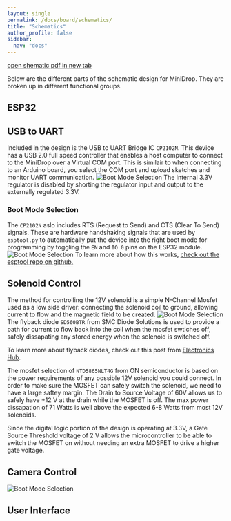 ```yaml
---
layout: single
permalink: /docs/board/schematics/
title: "Schematics"
author_profile: false
sidebar:
  nav: "docs"
---
```

<a href="{{site.baseurl}}/docs/board/assets/ESP32MiniDrop_Schematics_A02.pdf" target="_blank">open shematic pdf in new tab</a>

Below are the different parts of the schematic design for MiniDrop. They are broken up in different functional groups.

## ESP32

## USB to UART
Included in the design is the USB to UART Bridge IC `CP2102N`. This device has a USB 2.0 full speed controller that enables a host computer to connect to the MiniDrop over a Virtual COM port. This is similair to when connecting to an Arduino board, you select the COM port and upload sketches and monitor UART communication. 
![Boot Mode Selection]({{site.baseurl}}/docs/board/assets/UARTbridge.jpg)
The internal 3.3V regulator is disabled by shorting the regulator input and output to the externally regulated 3.3V.

### Boot Mode Selection
The `CP2102N` aslo includes RTS (Request to Send) and CTS (Clear To Send) signals. These are hardware handshaking signals that are used by `esptool.py` to automatically put the device into the right boot mode for programming by toggling the `EN` and `IO 0` pins on the ESP32 module.
![Boot Mode Selection]({{site.baseurl}}/docs/board/assets/BootSelection.jpg)
To learn more about how this works, [check out the esptool repo on github.](https://github.com/espressif/esptool)

## Solenoid Control
The method for controlling the 12V solenoid is a simple N-Channel Mosfet used as a low side driver: connecting the solenoid coil to ground, allowing current to flow and the magnetic field to be created. 
![Boot Mode Selection]({{site.baseurl}}/docs/board/assets/Solenoid.jpg)
The flyback diode `SD560BTR` from SMC Diode Solutions is used to provide a path for current to flow back into the coil when the mosfet swtiches off, safely dissapating any stored energy when the solenoid is switched off. 

To learn more about flyback diodes, check out this post from [Electronics Hub](https://www.electronicshub.org/flyback-diode-or-freewheeling-diode/).

The mosfet selection of `NTD5865NLT4G` from ON semiconductor is based on the power requirements of any possible 12V solenoid you could connect. In order to make sure the MOSFET can safely switch the solenoid, we need to have a large saftey margin. The Drain to Source Voltage of 60V allows us to safely have +12 V at the drain while the MOSFET is off. The max power dissapation of 71 Watts is well above the expected 6-8 Watts from most 12V solenoids.

Since the digital logic portion of the design is operating at 3.3V, a Gate Source Threshold voltage of 2 V allows the microcontroller to be able to switch the MOSFET on without needing an extra MOSFET to drive a higher gate voltage.

## Camera Control
![Boot Mode Selection]({{site.baseurl}}/docs/board/assets/cameracontrol.jpg)
## User Interface